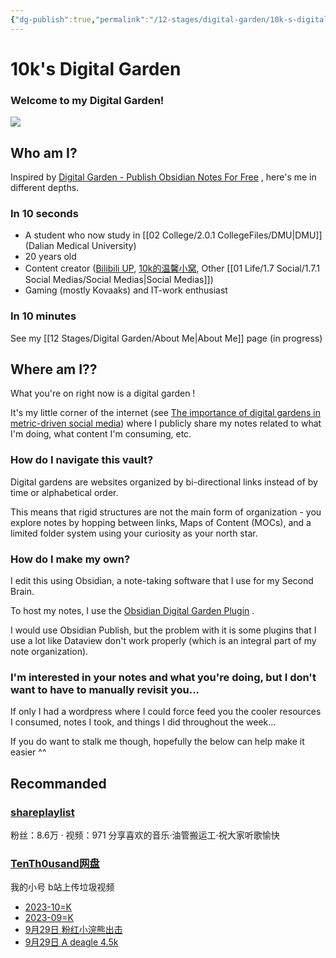 ```yaml
---
{"dg-publish":true,"permalink":"/12-stages/digital-garden/10k-s-digital-garden/","tags":["gardenEntry"]}
---
```


# 10k's Digital Garden

### Welcome to my Digital Garden!

![](https://10kcos1-1306082059.cos.ap-shanghai.myqcloud.com/pic-1/202310242227423.png)

## Who am I?

Inspired by [Digital Garden - Publish Obsidian Notes For Free](https://dg-docs.ole.dev/) , here's me in different depths.

### In 10 seconds

- A student who now study in [[02 College/2.0.1 CollegeFiles/DMU\|DMU]](Dalian Medical University)
- 20 years old
- Content creator ([Bilibili UP](https://space.bilibili.com/325155785?spm_id_from=333.337.0.0), [10k的温馨小窝](https://www.tenthousand.cn/), Other [[01 Life/1.7 Social/1.7.1 Social Medias/Social Medias\|Social Medias]])
- Gaming (mostly Kovaaks) and IT-work enthusiast

### In 10 minutes

See my [[12 Stages/Digital Garden/About Me\|About Me]] page (in progress)

## Where am I??

What you're on right now is a digital garden !

It's my little corner of the internet (see [The importance of digital gardens in metric-driven social media](https://notes.johnmavrick.com/the-importance-of-digital-gardens-in-metric-driven-social-media/)) where I publicly share my notes related to what I'm doing, what content I'm consuming, etc.

### How do I navigate this vault?

Digital gardens are websites organized by bi-directional links instead of by time or alphabetical order.

This means that rigid structures are not the main form of organization - you explore notes by hopping between links, Maps of Content (MOCs), and a limited folder system using your curiosity as your north star.

### How do I make my own?

I edit this using Obsidian, a note-taking software that I use for my Second Brain. 

To host my notes, I use the [Obsidian Digital Garden Plugin](https://dg-docs.ole.dev/) .

I would use Obsidian Publish, but the problem with it is some plugins that I use a lot like Dataview don't work properly (which is an integral part of my note organization).

### I'm interested in your notes and what you're doing, but I don't want to have to manually revisit you...

If only I had a wordpress where I could force feed you the cooler resources I consumed, notes I took, and things I did throughout the week...

If you do want to stalk me though, hopefully the below can help make it easier ^^

## Recommanded

### [shareplaylist](https://space.bilibili.com/22661729?spm_id_from=333.337.0.0)
粉丝：8.6万 · 视频：971 分享喜欢的音乐·油管搬运工·祝大家听歌愉快

### [TenTh0usand网盘](https://space.bilibili.com/1375660505?spm_id_from=333.337.0.0 "TenTh0usand网盘")
我的小号 b站上传垃圾视频

- [2023-10=K](https://www.bilibili.com/video/BV1fT411Z7ZT/?spm_id_from=333.999.0.0 "2023-10=K")
- [2023-09=K](https://www.bilibili.com/video/BV1Hw411k7KB/ "2023-09=K")
- [9月29日 粉红小浣熊出击](https://www.bilibili.com/video/BV1NB4y1E7KJ/ "9月29日 粉红小浣熊出击")
- [9月29日 A deagle 4.5k](https://www.bilibili.com/video/BV1dW4y1Y7zt/ "9月29日 A deagle 4.5k")
